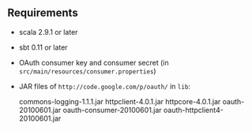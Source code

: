 Requirements
------------

* scala 2.9.1 or later
* sbt 0.11 or later
* OAuth consumer key and consumer secret (in `src/main/resources/consumer.properties`)
* JAR files of `http://code.google.com/p/oauth/` in `lib`:

    commons-logging-1.1.1.jar
    httpclient-4.0.1.jar
    httpcore-4.0.1.jar
    oauth-20100601.jar
    oauth-consumer-20100601.jar
    oauth-httpclient4-20100601.jar
